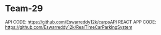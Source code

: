 # Team-29

API CODE: https://github.com/Eswarreddy12k/carpsAPI
REACT APP CODE: https://github.com/Eswarreddy12k/RealTimeCarParkingSystem
